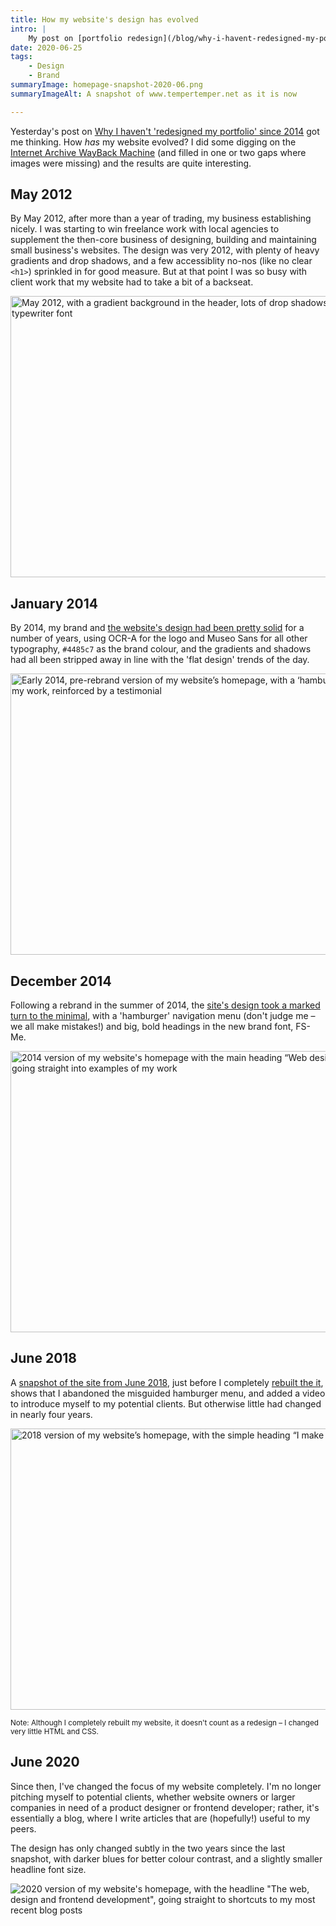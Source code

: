 ```yaml
---
title: How my website's design has evolved
intro: |
    My post on [portfolio redesign](/blog/why-i-havent-redesigned-my-portfolio-since-2014) got me wondering how my website has evolved. I had an enjoyable look on the WayBack Machine and took some snapshots.
date: 2020-06-25
tags:
    - Design
    - Brand
summaryImage: homepage-snapshot-2020-06.png
summaryImageAlt: A snapshot of www.tempertemper.net as it is now

---
```


Yesterday's post on [Why I haven't 'redesigned my portfolio' since 2014](/blog/why-i-havent-redesigned-my-portfolio-since-2014) got me thinking. How *has* my website evolved? I did some digging on the [Internet Archive WayBack Machine](https://web.archive.org/) (and filled in one or two gaps where images were missing) and the results are quite interesting.


## May 2012

By May 2012, after more than a year of trading, my business establishing nicely. I was starting to win freelance work with local agencies to supplement the then-core business of designing, building and maintaining small business's websites. The design was very 2012, with plenty of heavy gradients and drop shadows, and a few accessiblity no-nos (like no clear `<h1>`) sprinkled in for good measure. But at that point I was so busy with client work that my website had to take a bit of a backseat.

<img src="/assets/img/blog/homepage-snapshot-2012-05.jpg" alt="May 2012, with a gradient background in the header, lots of drop shadows and heavy use of the Courier New typewriter font" width="800" height="450" />


## January 2014

By 2014, my brand and [the website's design had been pretty solid](https://web.archive.org/web/20140105074953/http://tempertemper.net/) for a number of years, using OCR-A for the logo and Museo Sans for all other typography, `#4485c7` as the brand colour, and the gradients and shadows had all been stripped away in line with the 'flat design' trends of the day.

<img src="/assets/img/blog/homepage-snapshot-2014-01.png" alt="Early 2014, pre-rebrand version of my website’s homepage, with a ‘hamburger’ navigation menu, with an emphasis on my work, reinforced by a testimonial" width="800" height="450" loading="lazy" />


## December 2014

Following a rebrand in the summer of 2014, the [site's design took a marked turn to the minimal](https://web.archive.org/web/20141222071353/https://tempertemper.net/), with a 'hamburger' navigation menu (don't judge me – we all make mistakes!) and big, bold headings in the new brand font, FS-Me.

<img src="/assets/img/blog/homepage-snapshot-2014-12.png" alt="2014 version of my website's homepage with the main heading “Web design in a language you can understand”, going straight into examples of my work" width="800" height="450" loading="lazy" />


## June 2018

A [snapshot of the site from June 2018](https://web.archive.org/web/20160207074445/https://tempertemper.net/), just before I completely [rebuilt the it](https://www.tempertemper.net/blog/website-version-5), shows that I abandoned the misguided hamburger menu, and added a video to introduce myself to my potential clients. But otherwise little had changed in nearly four years.

<img src="/assets/img/blog/homepage-snapshot-2018-06.png" alt="2018 version of my website’s homepage, with the simple heading “I make websites”, followed by a video introduction" width="800" height="450" loading="lazy" />

<small>Note: Although I completely rebuilt my website, it doesn't count as a redesign – I changed very little HTML and CSS.</small>


## June 2020

Since then, I've changed the focus of my website completely. I'm no longer pitching myself to potential clients, whether website owners or larger companies in need of a product designer or frontend developer; rather, it's essentially a blog, where I write articles that are (hopefully!) useful to my peers.

The design has only changed subtly in the two years since the last snapshot, with darker blues for better colour contrast, and a slightly smaller headline font size.

![2020 version of my website's homepage, with the headline "The web, design and frontend development", going straight to shortcuts to my most recent blog posts](/assets/img/blog/homepage-snapshot-2020-06.png)
